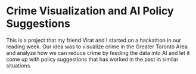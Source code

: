 # Crime Visualization and AI Policy Suggestions
This is a project that my friend Virat and I started on a hackathon in our reading week. Our idea was to visualize crime in the Greater Toronto Area 
and analyze how we can reduce crime by feeding the data into AI and let it come up with policy suggestions that has worked in the past in similar situations.
